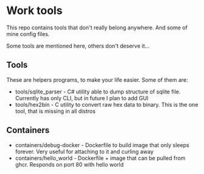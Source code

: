 # Work tools
This repo contains tools that don't really belong anywhere. And some of mine
config files.

Some tools are mentioned here, others don't deserve it...

## Tools
These are helpers programs, to make your life easier.
Some of them are:

- tools/sqlite_parser - C# utility able to dump structure of sqlite file.
  Currently has only CLI, but in future I plan to add GUI
- tools/hex2bin - C utility to convert raw hex data to binary. This is the one
  tool, that is missing in all distros



## Containers

- containers/debug-docker - Dockerfile to build image that only sleeps forever.
  Very useful for attaching to it and curling away
- containers/hello_world - Dockerfile + image that can be pulled from ghcr.
  Responds on port 80 with hello world
